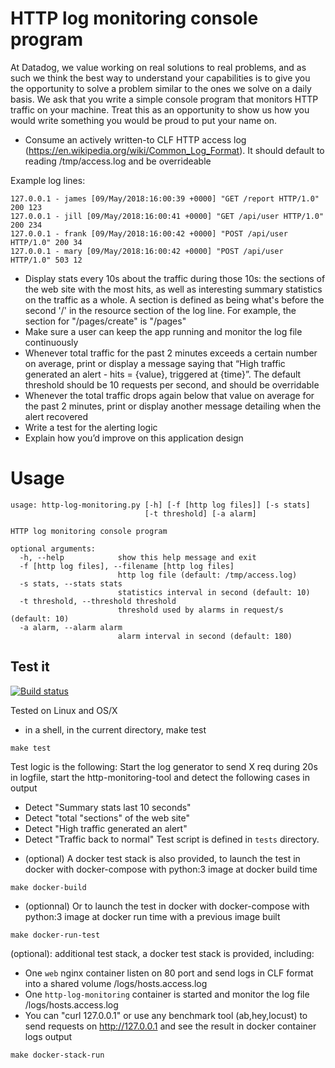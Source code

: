 #  HTTP log monitoring console program

At Datadog, we value working on real solutions to real problems, and as such we think the best way to understand your capabilities is to give you the opportunity to solve a problem similar to the ones we solve on a daily basis. We ask that you write a simple console program that monitors HTTP traffic on your machine. Treat this as an opportunity to show us how you would write something you would be proud to put your name on.

* Consume an actively written-to CLF HTTP access log (https://en.wikipedia.org/wiki/Common_Log_Format). It should default to reading /tmp/access.log and be overrideable

Example log lines:
```
127.0.0.1 - james [09/May/2018:16:00:39 +0000] "GET /report HTTP/1.0" 200 123
127.0.0.1 - jill [09/May/2018:16:00:41 +0000] "GET /api/user HTTP/1.0" 200 234
127.0.0.1 - frank [09/May/2018:16:00:42 +0000] "POST /api/user HTTP/1.0" 200 34
127.0.0.1 - mary [09/May/2018:16:00:42 +0000] "POST /api/user HTTP/1.0" 503 12
```

* Display stats every 10s about the traffic during those 10s: the sections of the web site with the most hits, as well as interesting summary statistics on the traffic as a whole. A section is defined as being what's before the second '/' in the resource section of the log line. For example, the section for "/pages/create" is "/pages"
* Make sure a user can keep the app running and monitor the log file continuously
* Whenever total traffic for the past 2 minutes exceeds a certain number on average, print or display a message saying that “High traffic generated an alert - hits = {value}, triggered at {time}”. The default threshold should be 10 requests per second, and should be overridable
* Whenever the total traffic drops again below that value on average for the past 2 minutes, print or display another message detailing when the alert recovered
* Write a test for the alerting logic
* Explain how you’d improve on this application design



# Usage
```
usage: http-log-monitoring.py [-h] [-f [http log files]] [-s stats]
                              [-t threshold] [-a alarm]

HTTP log monitoring console program

optional arguments:
  -h, --help            show this help message and exit
  -f [http log files], --filename [http log files]
                        http log file (default: /tmp/access.log)
  -s stats, --stats stats
                        statistics interval in second (default: 10)
  -t threshold, --threshold threshold
                        threshold used by alarms in request/s (default: 10)
  -a alarm, --alarm alarm
                        alarm interval in second (default: 180)
```

## Test it
[![Build status](https://github.com/pli01/http-log-monitoring/workflows/CI/badge.svg)](https://github.com/pli01/http-log-monitoring)

Tested on Linux and OS/X
* in a shell, in the current directory, make test
```
make test
```

Test logic is the following:
Start the log generator to send X req during 20s in logfile, start the http-monitoring-tool and detect the following cases in output
- Detect "Summary stats last 10 seconds"
- Detect "total "sections" of the web site"
- Detect "High traffic generated an alert"
- Detect "Traffic back to normal"
Test script is defined in `tests` directory.

* (optional) A docker test stack is also provided, to launch the test in docker with docker-compose with python:3 image at docker build time
```
make docker-build
```
* (optionnal) Or to launch the test in docker with docker-compose with python:3 image at docker run time with a previous image built
```
make docker-run-test
```

(optional): additional test stack, a docker test stack is provided, including:
- One `web` nginx container listen on 80 port and send logs in CLF format into a shared volume /logs/hosts.access.log
- One `http-log-monitoring` container is started and monitor the log file  /logs/hosts.access.log
- You can "curl 127.0.0.1" or use any benchmark tool (ab,hey,locust) to send requests on http://127.0.0.1 and see the result in docker container logs output
```
make docker-stack-run
```
